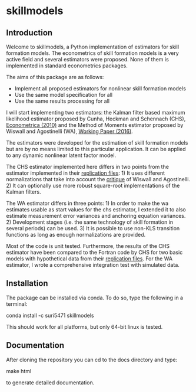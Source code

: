 skillmodels
===========

Introduction
------------


Welcome to skillmodels, a Python implementation of estimators for skill formation models. The econometrics of skill formation models is a very active field and several estimators were proposed. None of them is implemented in standard econometrics packages.

The aims of this package are as follows:

* Implement all proposed estimators for nonlinear skill formation models
* Use the same model specification for all
* Use the same results processing for all

I will start implementing two estimators: the Kalman filter based maximum likelihood estimator proposed by Cunha, Heckman and Schennach (CHS),  [Econometrica (2010)](http://onlinelibrary.wiley.com/doi/10.3982/ECTA6551/abstract) and the Method of Moments estimator proposed by Wiswall and Agostinelli (WA), [Working Paper (2016)](https://dl.dropboxusercontent.com/u/45673846/agostinelli_wiswall_estimation.pdf).

The estimators were developed for the estimation of skill formation models but are by no means limited to this particular application. It can be applied to any dynamic nonlinear latent factor model.

The CHS estimator implemented here differs in two points from the estimator implemented in their [replication files](https://www.econometricsociety.org/content/supplement-estimating-technology-cognitive-and-noncognitive-skill-formation-0): 1) It uses different normalizations that take into account the [critique](https://dl.dropboxusercontent.com/u/33774399/wiswall_webpage/agostinelli_wiswall_renormalizations.pdf) of Wiswall and Agostinelli. 2) It can optionally use more robust square-root implementations of the Kalman filters.

The WA estimator differs in three points: 1) In order to make the wa estimates usable as start values for the chs estimator, I extended it to also estimate measurement error variances and anchoring equation variances. 2) Development stages (i.e. the same technology of skill formation in several periods) can be used. 3) It is possible to use non-KLS transition functions as long as enough normalizations are provided.


Most of the code is unit tested. Furthermore, the results of the CHS estimator have been compared to the Fortran code by CHS for two basic models with hypothetical data from their [replication files](https://www.econometricsociety.org/content/supplement-estimating-technology-cognitive-and-noncognitive-skill-formation-0). For the WA estimator, I wrote a comprehensive integration test with simulated data.


Installation
------------

The package can be installed via conda. To do so, type the following in a terminal:

conda install -c suri5471 skillmodels

This should work for all platforms, but only 64-bit linux is tested.


Documentation
-------------

After cloning the repository you can cd to the docs directory and type:

make html

to generate detailed documentation.





